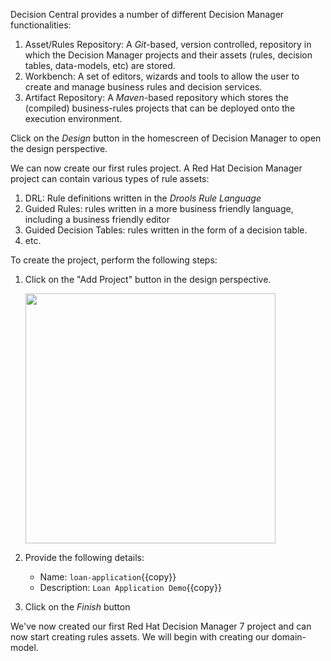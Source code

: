 Decision Central provides a number of different Decision Manager functionalities:

1. Asset/Rules Repository: A *Git*-based, version controlled, repository in which the Decision Manager projects and their assets (rules, decision tables, data-models, etc) are stored.
2. Workbench: A set of editors, wizards and tools to allow the user to create and manage business rules and decision services.
3. Artifact Repository:  A *Maven*-based repository which stores the (compiled) business-rules projects that can be deployed onto the execution environment.

Click on the *Design* button in the homescreen of Decision Manager to open the design perspective.

We can now create our first rules project. A Red Hat Decision Manager project can contain various types of rule assets:

1. DRL: Rule definitions written in the *Drools Rule Language*
2. Guided Rules: rules written in a more business friendly language, including a business friendly editor
3. Guided Decision Tables: rules written in the form of a decision table.
4. etc.

To create the project, perform the following steps:
1. Click on the "Add Project" button in the design perspective.

    <img src="../../assets/middleware/dm7-loan-application/dm7-add-project.png" width="400" />

2. Provide the following details:
    - Name: `loan-application`{{copy}}
    - Description: `Loan Application Demo`{{copy}}
3. Click on the *Finish* button

We've now created our first Red Hat Decision Manager 7 project and can now start creating rules assets. We will begin with creating our domain-model.
